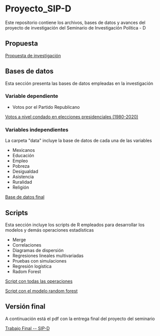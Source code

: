# Proyecto_SIP-D
Este repositorio contiene los archivos, bases de datos y avances del proyecto de investigación del Seminario de Investigación Política - D
## Propuesta
[Propuesta de investigación](https://github.com/AlvaroPLZ/Proyecto---SIP-D/blob/bd56b82ddbfb95773075b2117a3cdaf3fdbedb31/Propuesta_de_investigacio%CC%81n_SIP_D%20.pdf)
## Bases de datos 
Esta sección presenta las bases de datos empleadas en la investigación
### Variable dependiente 
  - Votos por el Partido Republicano

[Votos a nivel condado en elecciones presidenciales (1980-2020)](https://github.com/AlvaroPLZ/Proyecto---SIP-D/blob/9ca214b51a89840ff8ef53d0eb7229757e835620/BASES%20DE%20DATOS/County%20Presidential%20Elections%20Returns_2000-2020/countypres_2000-2020.xlsx)

### Variables independientes 
La carpeta "data" incluye la base de datos de cada una de las variables
  - Mexicanos
  - Educación
  - Empleo
  - Pobreza
  - Desigualdad
  - Asistencia
  - Ruralidad
  - Religión 


[Base de datos final](https://github.com/AlvaroPLZ/Proyecto---SIP-D/blob/721d4516e091e3b4a177d409fe27af98f7354caf/data/dt.xlsx)

## Scripts 
Esta sección incluye los scripts de R empleados para desarrollar los modelos y demás operaciones estadísticas
  - Merge
  - Correlaciones
  - Diagramas de dispersión
  - Regresiones lineales multivariadas
  - Pruebas con simulaciones
  - Regresión logística
  - Radom Forest

[Script con todas las operaciones](https://github.com/AlvaroPLZ/Proyecto---SIP-D/blob/721d4516e091e3b4a177d409fe27af98f7354caf/code/Script_SIP.R)

[Script con el modelo random forest](https://github.com/AlvaroPLZ/Proyecto---SIP-D/blob/721d4516e091e3b4a177d409fe27af98f7354caf/code/RF.R)

## Versión final 
A continuación está el pdf con la entrega final del proyecto del seminario

[Trabajo Final -- SIP-D](https://github.com/AlvaroPLZ/Proyecto---SIP-D/blob/721d4516e091e3b4a177d409fe27af98f7354caf/Trabajo_Final_SIP_D.pdf)
